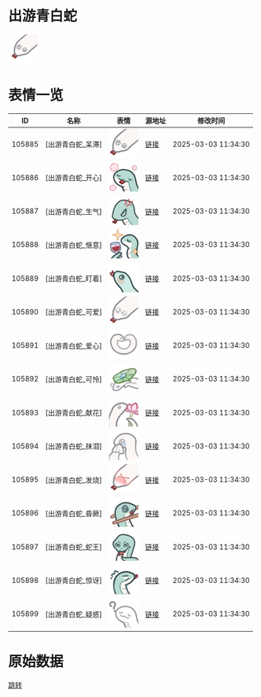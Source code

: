 # 出游青白蛇

<img src="./cover.png" height="60" alt="cover" />

# 表情一览

|ID|名称|表情|源地址|修改时间|
|----|----|----|----|----|
|105885|[出游青白蛇_呆滞]|<img src="./pic/105885_%5B出游青白蛇_呆滞%5D.png" height="60" alt="呆滞"/>|[链接](https://i0.hdslb.com/bfs/garb/3e12c9bc07fa0957204d8e04e6119531efe1eba0.png)|2025-03-03 11:34:30|
|105886|[出游青白蛇_开心]|<img src="./pic/105886_%5B出游青白蛇_开心%5D.png" height="60" alt="开心"/>|[链接](https://i0.hdslb.com/bfs/garb/b524a9e90629ca5d975801cbf14f32235f034b1e.png)|2025-03-03 11:34:30|
|105887|[出游青白蛇_生气]|<img src="./pic/105887_%5B出游青白蛇_生气%5D.png" height="60" alt="生气"/>|[链接](https://i0.hdslb.com/bfs/garb/7d2237b9cc44e7bbb306833a6db7a8383bb07536.png)|2025-03-03 11:34:30|
|105888|[出游青白蛇_惬意]|<img src="./pic/105888_%5B出游青白蛇_惬意%5D.png" height="60" alt="惬意"/>|[链接](https://i0.hdslb.com/bfs/garb/85f5c215d8fb28d2654ec0ba5aceabfcac1fc56c.png)|2025-03-03 11:34:30|
|105889|[出游青白蛇_盯着]|<img src="./pic/105889_%5B出游青白蛇_盯着%5D.png" height="60" alt="盯着"/>|[链接](https://i0.hdslb.com/bfs/garb/f94201b1c9ab22ee42b85faae49f889e2e388b44.png)|2025-03-03 11:34:30|
|105890|[出游青白蛇_可爱]|<img src="./pic/105890_%5B出游青白蛇_可爱%5D.png" height="60" alt="可爱"/>|[链接](https://i0.hdslb.com/bfs/garb/c650c4986f5262c8e6d58487f0f2fd4720cc9ec7.png)|2025-03-03 11:34:30|
|105891|[出游青白蛇_爱心]|<img src="./pic/105891_%5B出游青白蛇_爱心%5D.png" height="60" alt="爱心"/>|[链接](https://i0.hdslb.com/bfs/garb/1bcebe30d10ae2d6b8f39964ab5a08f1f4b531d7.png)|2025-03-03 11:34:30|
|105892|[出游青白蛇_可怜]|<img src="./pic/105892_%5B出游青白蛇_可怜%5D.png" height="60" alt="可怜"/>|[链接](https://i0.hdslb.com/bfs/garb/be2bc91ed1e2b83fe31fe0bebb338f54468d9aa8.png)|2025-03-03 11:34:30|
|105893|[出游青白蛇_献花]|<img src="./pic/105893_%5B出游青白蛇_献花%5D.png" height="60" alt="献花"/>|[链接](https://i0.hdslb.com/bfs/garb/ba5904a8a6bc9008ae3ad5282562860ab904089d.png)|2025-03-03 11:34:30|
|105894|[出游青白蛇_抹泪]|<img src="./pic/105894_%5B出游青白蛇_抹泪%5D.png" height="60" alt="抹泪"/>|[链接](https://i0.hdslb.com/bfs/garb/c579d4b8c91153133fcd984c2af14f19a1e7f6c8.png)|2025-03-03 11:34:30|
|105895|[出游青白蛇_发烧]|<img src="./pic/105895_%5B出游青白蛇_发烧%5D.png" height="60" alt="发烧"/>|[链接](https://i0.hdslb.com/bfs/garb/1d6884a89479d7159bf2634c3bf66db0c4d5e7e0.png)|2025-03-03 11:34:30|
|105896|[出游青白蛇_昏厥]|<img src="./pic/105896_%5B出游青白蛇_昏厥%5D.png" height="60" alt="昏厥"/>|[链接](https://i0.hdslb.com/bfs/garb/31aa7bf64f184e042d56b9b7ca4c31fe80f8721f.png)|2025-03-03 11:34:30|
|105897|[出游青白蛇_蛇王]|<img src="./pic/105897_%5B出游青白蛇_蛇王%5D.png" height="60" alt="蛇王"/>|[链接](https://i0.hdslb.com/bfs/garb/a09bbb1a549a5eb14675f75d3a2712b9556276db.png)|2025-03-03 11:34:30|
|105898|[出游青白蛇_惊讶]|<img src="./pic/105898_%5B出游青白蛇_惊讶%5D.png" height="60" alt="惊讶"/>|[链接](https://i0.hdslb.com/bfs/garb/64b794b8b66bd7409438b918c5065061f686c9b2.png)|2025-03-03 11:34:30|
|105899|[出游青白蛇_疑惑]|<img src="./pic/105899_%5B出游青白蛇_疑惑%5D.png" height="60" alt="疑惑"/>|[链接](https://i0.hdslb.com/bfs/garb/2a2c701b5f3617b34b68d9e0a01e0293936d9e6f.png)|2025-03-03 11:34:30|

# 原始数据

[跳转](./raw.json)


